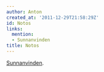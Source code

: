 ```yaml
---
author: Anton
created_at: '2011-12-29T21:58:29Z'
id: Notos
links:
  mention:
  - Sunnanvinden
title: Notos
---
```


[Sunnanvinden].

  [Sunnanvinden]: Sunnanvinden
